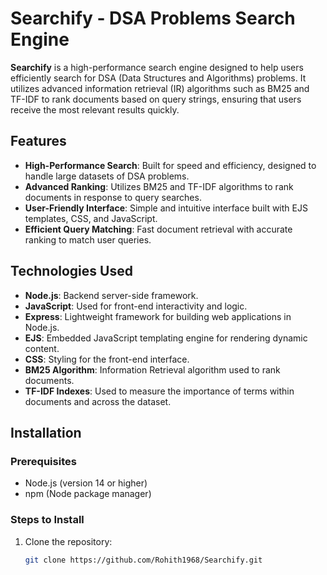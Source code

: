 # Searchify - DSA Problems Search Engine

**Searchify** is a high-performance search engine designed to help users efficiently search for DSA (Data Structures and Algorithms) problems. It utilizes advanced information retrieval (IR) algorithms such as BM25 and TF-IDF to rank documents based on query strings, ensuring that users receive the most relevant results quickly.

## Features

- **High-Performance Search**: Built for speed and efficiency, designed to handle large datasets of DSA problems.
- **Advanced Ranking**: Utilizes BM25 and TF-IDF algorithms to rank documents in response to query searches.
- **User-Friendly Interface**: Simple and intuitive interface built with EJS templates, CSS, and JavaScript.
- **Efficient Query Matching**: Fast document retrieval with accurate ranking to match user queries.

## Technologies Used

- **Node.js**: Backend server-side framework.
- **JavaScript**: Used for front-end interactivity and logic.
- **Express**: Lightweight framework for building web applications in Node.js.
- **EJS**: Embedded JavaScript templating engine for rendering dynamic content.
- **CSS**: Styling for the front-end interface.
- **BM25 Algorithm**: Information Retrieval algorithm used to rank documents.
- **TF-IDF Indexes**: Used to measure the importance of terms within documents and across the dataset.

## Installation

### Prerequisites
- Node.js (version 14 or higher)
- npm (Node package manager)

### Steps to Install

1. Clone the repository:

   ```bash
   git clone https://github.com/Rohith1968/Searchify.git
